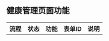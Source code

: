 ## 健康管理页面功能

<table>
		<tr>
			<th>流程</th>
			<th>状态</th>
			<th>功能</th>
			<th>表单ID</th>
			<th>说明</th>
		</tr>
	</table>
